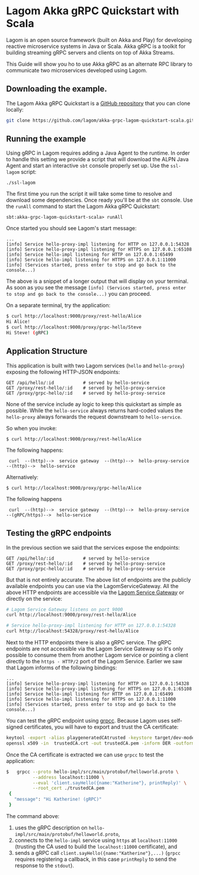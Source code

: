 # Lagom Akka gRPC Quickstart with Scala

Lagom is an open source framework (built on Akka and Play) for developing reactive microservice systems in Java or Scala.
Akka gRPC is a toolkit for building streaming gRPC servers and clients on top of Akka Streams.

This Guide will show you ho to use Akka gRPC as an alternate RPC library to communicate two microservices developed using Lagom. 

## Downloading the example.

The Lagom Akka gRPC Quickstart is a [GitHub repository](https://github.com/lagom/akka-grpc-lagom-quickstart-scala) that you can clone locally:

```bash
git clone https://github.com/lagom/akka-grpc-lagom-quickstart-scala.git
```

## Running the example

Using gRPC in Lagom requires adding a Java Agent to the runtime. In order to handle this setting we provide a script that will
download the ALPN Java Agent and start an interactive `sbt` console properly set up. Use the `ssl-lagom` 
script:

```
./ssl-lagom
```

The first time you run the script it will take some time to resolve and download some dependencies. Once 
ready you'll be at the `sbt` console. Use the `runAll` command to start the Lagom Akka gRPC Quickstart: 

```
sbt:akka-grpc-lagom-quickstart-scala> runAll
```

Once started you should see Lagom's start message:

```
...
[info] Service hello-proxy-impl listening for HTTP on 127.0.0.1:54328
[info] Service hello-proxy-impl listening for HTTPS on 127.0.0.1:65108
[info] Service hello-impl listening for HTTP on 127.0.0.1:65499
[info] Service hello-impl listening for HTTPS on 127.0.0.1:11000
[info] (Services started, press enter to stop and go back to the console...)
```  
The above is a snippet of a longer output that will display on your terminal. As soon as you 
see the message `[info] (Services started, press enter to stop and go back to the console...)` you can proceed. 

On a separate terminal, try the application:

```bash
$ curl http://localhost:9000/proxy/rest-hello/Alice
Hi Alice!
$ curl http://localhost:9000/proxy/grpc-hello/Steve
Hi Steve! (gRPC)
```


## Application Structure

This application is built with two Lagom services (`hello` and `hello-proxy`) exposing the following HTTP-JSON endpoints:

```
GET /api/hello/:id           # served by hello-service
GET /proxy/rest-hello/:id    # served by hello-proxy-service
GET /proxy/grpc-hello/:id    # served by hello-proxy-service
```  

None of the service include ay logic to keep this quickstart as simple as possible. While the 
`hello-service` always returns hard-coded values the `hello-proxy` always forwards the request 
downstream to `hello-service`.

So when you invoke:

```
$ curl http://localhost:9000/proxy/rest-hello/Alice
```

The following happens:

```
 curl  --(http)-->  service gateway  --(http)-->  hello-proxy-service  --(http)-->  hello-service
```

Alternatively:

```
$ curl http://localhost:9000/proxy/grpc-hello/Alice
```

The following happens

```
 curl  --(http)-->  service gateway  --(http)-->  hello-proxy-service  --(gRPC/https)-->  hello-service
```

## Testing the gRPC endpoints

In the previous section we said that the services expose the endpoints:

```
GET /api/hello/:id           # served by hello-service
GET /proxy/rest-hello/:id    # served by hello-proxy-service
GET /proxy/grpc-hello/:id    # served by hello-proxy-service
```  
 
But that is not entirely accurate. The above list of endpoints are the publicly available endpoints you can use 
via the LagomServiceGateway. All the above HTTP endpoints are accessible via 
the [Lagom Service Gateway](https://www.lagomframework.com/documentation/current/scala/ServiceLocator.html#Service-Gateway) or directly on the service:

```bash
# Lagom Service Gateway listens on port 9000 
curl http://localhost:9000/proxy/rest-hello/Alice     

# Service hello-proxy-impl listening for HTTP on 127.0.0.1:54328
curl http://localhost:54328/proxy/rest-hello/Alice    
```

Next to the HTTP endpoints there is also a gRPC service. The gRPC endpoints are not accessible via the Lagom Service 
Gateway so it's only possible to consume them from another Lagom service or pointing a client directly to the 
`https - HTTP/2` port of the Lagom Service. Earlier we saw that Lagom informs of the following bindings:

```
...
[info] Service hello-proxy-impl listening for HTTP on 127.0.0.1:54328
[info] Service hello-proxy-impl listening for HTTPS on 127.0.0.1:65108
[info] Service hello-impl listening for HTTP on 127.0.0.1:65499
[info] Service hello-impl listening for HTTPS on 127.0.0.1:11000
[info] (Services started, press enter to stop and go back to the console...)
```  

You can test the gRPC endpoint using [grpcc](https://github.com/njpatel/grpcc). Because Lagom uses self-signed 
certificates, you will have to export and trust the CA certificate:

```bash
keytool -export -alias playgeneratedCAtrusted -keystore target/dev-mode/generated.keystore  -storepass "" -file trustedCA.crt
openssl x509 -in  trustedCA.crt -out trustedCA.pem -inform DER -outform PEM
``` 

Once the CA certificate is extracted we can use `grpcc` to test the application:

```bash
$   grpcc --proto hello-impl/src/main/protobuf/helloworld.proto \
          --address localhost:11000 \
          --eval 'client.sayHello({name:"Katherine"}, printReply)' \
          --root_cert ./trustedCA.pem
 {
   "message": "Hi Katherine! (gRPC)"
 }
```

The command above:
 1. uses the gRPC description on `hello-impl/src/main/protobuf/helloworld.proto`, 
 1. connects to the `hello-impl` service using `https` at `localhost:11000` (trusting the CA used to build the `localhost:11000` certificate), and 
 1. sends a gRPC call `client.sayHello({name:"Katherine"},...)` (`grpcc` requires registering a callback, in this case `printReply` to send the response to the `stdout`). 
